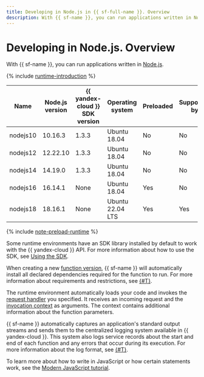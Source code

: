 ```yaml
---
title: Developing in Node.js in {{ sf-full-name }}. Overview
description: With {{ sf-name }}, you can run applications written in Node.js. The service provides several runtime environments with different OS versions.
---
```


# Developing in Node.js. Overview

With {{ sf-name }}, you can run applications written in [Node.js](https://nodejs.org/en/docs/).

{% include [runtime-introduction](../../../_includes/functions/runtime-introduction.md) %}

| Name | Node.js version | {{ yandex-cloud }}<br>SDK version | Operating <br>system | Preloaded  | Supported by |
|----|----|----|----|----|----|
| nodejs10 | 10.16.3 | 1.3.3 | Ubuntu 18.04 | No | No |
| nodejs12 | 12.22.10 | 1.3.3 | Ubuntu 18.04 | No | No |
| nodejs14 | 14.19.0 | 1.3.3 | Ubuntu 18.04 | No | No |
| nodejs16 | 16.14.1 | None | Ubuntu 18.04 | Yes | No |
| nodejs18 | 18.16.1 | None | Ubuntu 22.04 LTS | Yes | Yes |

{% include [note-preload-runtime](../../../_includes/functions/note-preload-runtime.md) %}

Some runtime environments have an SDK library installed by default to work with the {{ yandex-cloud }} API. For more information about how to use the SDK, see [Using the SDK](sdk.md).

When creating a new [function version](../../concepts/function.md#version), {{ sf-name }} will automatically install all declared dependencies required for the function to run. For more information about requirements and restrictions, see [{#T}](dependencies.md).

The runtime environment automatically loads your code and invokes the [request handler](handler.md) you specified. It receives an incoming request and the [invocation context](context.md) as arguments. The context contains additional information about the function parameters.

{{ sf-name }} automatically captures an application's standard output streams and sends them to the centralized logging system available in {{ yandex-cloud }}. This system also logs service records about the start and end of each function and any errors that occur during its execution. For more information about the log format, see [{#T}](logging.md).

To learn more about how to write in JavaScript or how certain statements work, see the [Modern JavaScript tutorial](https://javascript.info/).
